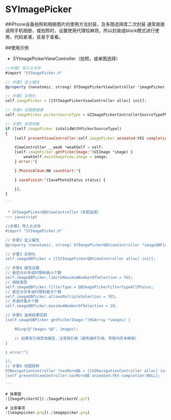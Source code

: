# SYImagePicker

##iPhone设备拍照和相册图片的使用方法封装，及多图选择库二次封装
通常直接调用手机相册，或拍照时，设置使用代理较麻烦，所以封装成block模式进行使用，代码紧凑，且易于查看。

##使用示例
 * SYImagePickerViewController（拍照，或单图选择）
~~~ javascript
//步骤1 导入头文件
#import "SYImagePicker.h"

// 步骤2 定义属性
@property (nonatomic, strong) SYImagePickerViewController *imagePicker;

// 步骤3 实例化
self.imagePicker = [[SYImagePickerViewController alloc] init];

// 步骤4 设置数据源
self.imagePicker.pickerSourceType = UIImagePickerControllerSourceTypePhotoLibrary;

// 步骤5 异常判断
if ([self.imagePicker isValidWithPickerSourceType])
{
    [self presentViewController:self.imagePicker animated:YES completion:NULL];

    ViewController __weak *weakSelf = self;
    [self.imagePicker getPickerImage:^(UIImage *image) {
        weakSelf.mainImageView.image = image;
    } error:^{

    } PhotosAlbum:NO saveStart:^{

    } saveFinish:^(SavePhotoStatus status) {

    }];
}

```

 * SYImagePickerQBViewController（多图选择）
~~~ javascript

//步骤1 导入头文件
#import "SYImagePicker.h"

// 步骤2 定义属性
@property (nonatomic, strong) SYImagePickerQBViewController *imageQBPicker;

// 步骤3 实例化
self.imageQBPicker = [[SYImagePickerQBViewController alloc] init];

// 步骤4 属性设置
// 是否允许多选时限制最小个数
self.imageQBPicker.limitsMaximumNumberOfSelection = YES;
// 相册类型
self.imageQBPicker.filterType = QBImagePickerFilterTypeAllPhotos;
// 是否允许多选时限制最大个数
self.imageQBPicker.allowsMultipleSelection = YES;
// 多选时最大个数
self.imageQBPicker.maximumNumberOfSelection = 10;

// 步骤5 选择结果回调
[self.imageQBPicker getPickerImage:^(NSArray *images) {

    NSLog(@"images %@", images);

    // 如果有引用其他属性，注意弱引用（避免循环引用，导致内存未释放）
}

} error:^{

}];
// 步骤6 视图跳转
UINavigationController *navMoreQB = [[UINavigationController alloc] initWithRootViewController:self.imageQBPicker];
[self presentViewController:navMoreQB animated:YES completion:NULL];

```

# 效果图
![ImagePickerVC](./ImagePickerVC.gif)

# 注意事项
![imagepicker.png](./imagepicker.png)
 
